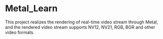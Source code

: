 # Metal_Learn
This project realizes the rendering of real-time video stream through Metal, and the rendered video stream supports NV12, NV21, RGB, BGR and other video formats.
